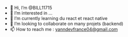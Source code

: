 - 👋 Hi, I’m @BILL11715
- 👀 I’m interested in ...
- 🌱 I’m currently learning du react et react native
- 💞️ I’m looking to collaborate on many projets (backend)
- 📫 How to reach me : yanndevfrance04@gmail.com

<!---
BILL11715/BILL11715 is a ✨ special ✨ repository because its `README.md` (this file) appears on your GitHub profile.
You can click the Preview link to take a look at your changes.
--->
